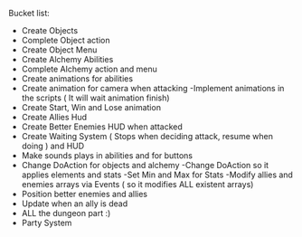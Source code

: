 Bucket list:
- Create Objects
- Complete Object action
- Create Object Menu
- Create Alchemy Abilities
- Complete Alchemy action and menu
- Create animations for abilities
- Create animation for camera when attacking
-Implement animations in the scripts ( It will wait animation finish)
- Create Start, Win and Lose animation
- Create Allies Hud
- Create Better Enemies HUD when attacked
- Create Waiting System ( Stops when deciding attack, resume when doing ) and HUD
- Make sounds plays in abilities and for buttons
- Change DoAction for objects and alchemy
-Change DoAction so it applies elements and stats
-Set Min and Max for Stats
-Modify allies and enemies arrays via Events ( so it modifies ALL existent arrays)
- Position better enemies and allies
- Update when an ally is dead
- ALL the dungeon part :)
- Party System
  
